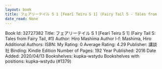 ```yaml
---
layout: book
title: フェアリーテイル S 1 [Fearī Teiru S 1] (Fairy Tail S - Tales from Fairy Tail,  no. 1)
date_read: None
---
```


Book Id: 32727382
Title: フェアリーテイル S 1 [Fearī Teiru S 1] (Fairy Tail S: Tales from Fairy Tail, #1)
Author: Hiro Mashima
Author l-f: Mashima, Hiro
Additional Authors: 
ISBN: 
My Rating: 0
Average Rating: 4.29
Publisher: 講談社
Binding: Kindle Edition
Number of Pages: 192
Year Published: 2016
Date Added: 2020/04/13
Bookshelves: kupka-wstydu
Bookshelves with positions: kupka-wstydu (#1379)

